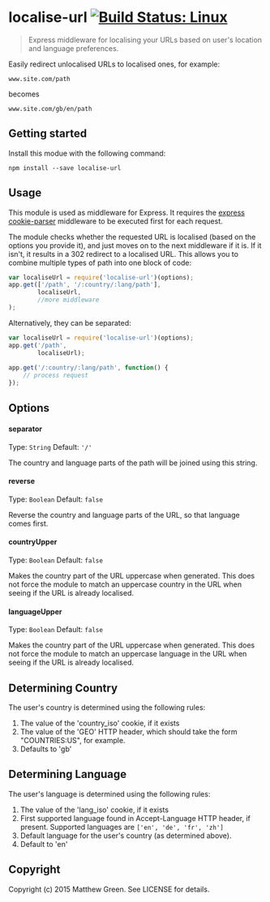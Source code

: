 # localise-url [![Build Status: Linux](https://travis-ci.org/mjgreen145/localise-url.svg?branch=master)](https://travis-ci.org/mjgreen145/localise-url)
>Express middleware for localising your URLs based on user's location and language preferences.

Easily redirect unlocalised URLs to localised ones, for example:

`www.site.com/path` 

becomes

`www.site.com/gb/en/path`

Getting started
---------------
Install this modue with the following command:
```shell
npm install --save localise-url
```

Usage
--------
This module is used as middleware for Express. 
It requires  the [express cookie-parser](https://github.com/expressjs/cookie-parser) middleware to be executed first for each request.

The module checks whether the requested URL is localised (based on the options you provide it), and just moves on to the next middleware if it is. If it isn't, it results in a 302 redirect to a localised URL.
This allows you to combine multiple types of path into one block of code:
```js
var localiseUrl = require('localise-url')(options);
app.get(['/path', '/:country/:lang/path'], 
        localiseUrl,
        //more middleware
);
```
Alternatively, they can be separated:
```js
var localiseUrl = require('localise-url')(options);
app.get('/path', 
        localiseUrl);
        
app.get('/:country/:lang/path', function() {
    // process request
});
```

Options
-------

#### separator
Type: `String`
Default: `'/'`

The country and language parts of the path will be joined using this string.

#### reverse
Type: `Boolean`
Default: `false`

Reverse the country and language parts of the URL, so that language comes first.

#### countryUpper
Type: `Boolean`
Default: `false`

Makes the country part of the URL uppercase when generated. This does not force the module to match an uppercase country in the URL when seeing if the URL is already localised.

#### languageUpper
Type: `Boolean`
Default: `false`

Makes the country part of the URL uppercase when generated. This does not force the module to match an uppercase language in the URL when seeing if the URL is already localised.


Determining Country
-------------------

The user's country is determined using the following rules:

1. The value of the 'country_iso' cookie, if it exists
2. The value of the 'GEO' HTTP header, which should take the form "COUNTRIES:US", for example.
3. Defaults to 'gb'

Determining Language
--------------------

The user's language is determined using the following rules:

1. The value of the 'lang_iso' cookie, if it exists
2. First supported language found in Accept-Language HTTP header, if present. Supported languages are `['en', 'de', 'fr', 'zh']`
3. Default language for the user's country (as determined above).
4. Default to 'en'

Copyright
---------
Copyright (c) 2015 Matthew Green. See LICENSE for details.

